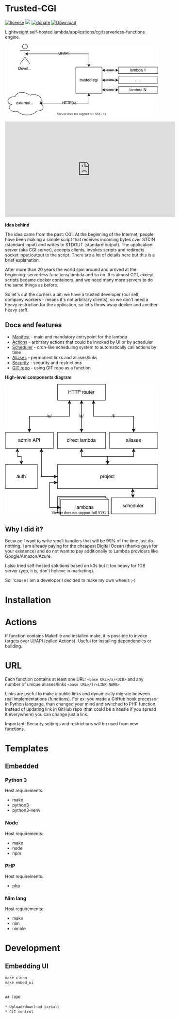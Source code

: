 # Trusted-CGI

[![license](https://img.shields.io/github/license/reddec/trusted-cgi.svg)](https://github.com/reddec/trusted-cgi)
[![](https://godoc.org/github.com/reddec/trusted-cgi?status.svg)](http://godoc.org/github.com/reddec/trusted-cgi/application)
[![donate](https://img.shields.io/badge/help_by️-donate❤-ff69b4)](http://reddec.net/about/#donate)
[![Download](https://api.bintray.com/packages/reddec/debian/trusted-cgi/images/download.svg)](https://bintray.com/reddec/debian/trusted-cgi/_latestVersion)

Lightweight self-hosted lambda/applications/cgi/serverless-functions engine. 

![Download](./assets/interaction.svg)

<iframe width="560" height="315" src="https://www.youtube.com/embed/GjqhQXlOdWQ" frameborder="0" allow="accelerometer; autoplay; encrypted-media; gyroscope; picture-in-picture" allowfullscreen></iframe>

**Idea behind**

The idea came from the past: CGI. At the beginning of the Internet, people have been making a simple script that receives incoming bytes over STDIN 
(standard input) and writes to STDOUT (standard output). The application server (aka CGI server), accepts clients,
invokes scripts and redirects socket input/output to the script. There are a lot of details here but this is a brief explanation.

After more than 20 years the world spin around and arrived at the beginning: serverless functions/lambda and so on.
It is almost CGI, except scripts became docker containers, and we need many more servers to do the same things as before.

So let's cut the corners a bit: we have a trusted developer (our self, company workers - means it's not arbitrary clients), 
so we don't need a heavy restriction for the application, so let's throw away docker and another heavy staff.

## Docs and features

* [Manifest](manifest.md) - main and mandatory entrypoint for the lambda
* [Actions](actions.md) - arbitrary actions that could be invoked by UI or by scheduler
* [Scheduler](scheduler.md) - cron-like scheduling system to automatically call actions by time
* [Aliases](aliases.md) - permanent links and aliases/links
* [Security](security.md) - security and restrictions
* [GIT repo](git_repo.md) - using GIT repo as a function

**High-level components diagram**

![Download](./assets/trusted-cgi-overview.svg)

## Why I did it?
 
Because I want to write small handlers that will be 99% of the time just do nothing. I am already paying for the cheapest
Digital Ocean (thanks guys for your existence) and do not want to pay additionally to Lambda providers like Google/Amazon/Azure.

I also tried self-hosted solutions based on k3s but it too heavy for 1GB server (yep, it is, don't believe in marketing).

So, 'cause I am a developer I decided to make my own wheels ;-)

# Installation

# Actions

If function contains Makefile and installed make, it is possible to invoke targets over UI/API (called Actions). Useful
for installing dependencies or building.

# URL

Each function contains at least one URL: `<base URL>/a/<UID>` and any number of unique aliases/links `<base URL>/l/<LINK NAME>`.

Links are useful to make a public links and dynamically migrate between real implementations (functions). For ex:
you made a GitHub hook processor in Python language, than changed your mind and switched to PHP function. Instead of 
updating link in GitHub repo (that could be a hassle if you spread it everywhere) you can change just a link.

Important! Security settings and restrictions will be used from new functions.

# Templates

## Embedded

### Python 3

Host requirements:

* make
* python3
* python3-venv

### Node

Host requirements:

* make
* node
* npm

### PHP

Host requirements:

* php

### Nim lang

Host requirements:

* make
* nim
* nimble

# Development

## Embedding UI

```shell script
make clean
make embed_ui
`

## TODO

* Upload/download tarball
* CLI control